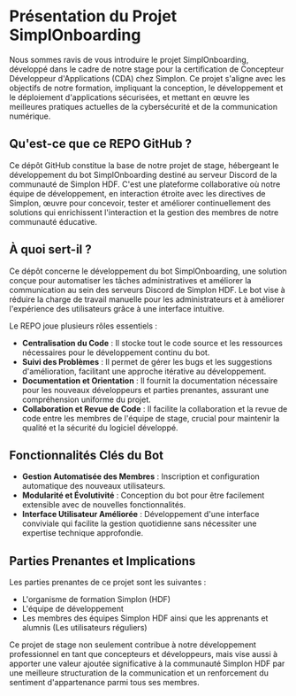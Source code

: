 # Présentation du Projet SimplOnboarding

Nous sommes ravis de vous introduire le projet SimplOnboarding, développé dans le cadre de notre stage pour la certification de Concepteur Développeur d'Applications (CDA) chez Simplon. Ce projet s'aligne avec les objectifs de notre formation, impliquant la conception, le développement et le déploiement d'applications sécurisées, et mettant en œuvre les meilleures pratiques actuelles de la cybersécurité et de la communication numérique.

## Qu'est-ce que ce REPO GitHub ?

Ce dépôt GitHub constitue la base de notre projet de stage, hébergeant le développement du bot SimplOnboarding destiné au serveur Discord de la communauté de Simplon HDF. C'est une plateforme collaborative où notre équipe de développement, en interaction étroite avec les directives de Simplon, œuvre pour concevoir, tester et améliorer continuellement des solutions qui enrichissent l'interaction et la gestion des membres de notre communauté éducative.

## À quoi sert-il ?

Ce dépôt concerne le développement du bot SimplOnboarding, une solution conçue pour automatiser les tâches administratives et améliorer la communication au sein des serveurs Discord de Simplon HDF. Le bot vise à réduire la charge de travail manuelle pour les administrateurs et à améliorer l'expérience des utilisateurs grâce à une interface intuitive.

Le REPO joue plusieurs rôles essentiels :
- **Centralisation du Code** : Il stocke tout le code source et les ressources nécessaires pour le développement continu du bot.
- **Suivi des Problèmes** : Il permet de gérer les bugs et les suggestions d'amélioration, facilitant une approche itérative au développement.
- **Documentation et Orientation** : Il fournit la documentation nécessaire pour les nouveaux développeurs et parties prenantes, assurant une compréhension uniforme du projet.
- **Collaboration et Revue de Code** : Il facilite la collaboration et la revue de code entre les membres de l'équipe de stage, crucial pour maintenir la qualité et la sécurité du logiciel développé.



## Fonctionnalités Clés du Bot

- **Gestion Automatisée des Membres** : Inscription et configuration automatique des nouveaux utilisateurs.
- **Modularité et Évolutivité** : Conception du bot pour être facilement extensible avec de nouvelles fonctionnalités.
- **Interface Utilisateur Améliorée** : Développement d'une interface conviviale qui facilite la gestion quotidienne sans nécessiter une expertise technique approfondie.

## Parties Prenantes et Implications

Les parties prenantes de ce projet sont les suivantes : 

- L'organisme de formation Simplon (HDF)
- L'équipe de développement
- Les membres des équipes Simplon HDF ainsi que les apprenants et alumnis (Les utilisateurs réguliers)

Ce projet de stage non seulement contribue à notre développement professionnel en tant que concepteurs et développeurs, mais vise aussi à apporter une valeur ajoutée significative à la communauté Simplon HDF par une meilleure structuration de la communication et un renforcement du sentiment d'appartenance parmi tous ses membres.
